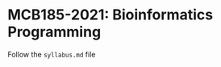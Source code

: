 MCB185-2021: Bioinformatics Programming
=======================================

Follow the `syllabus.md` file
